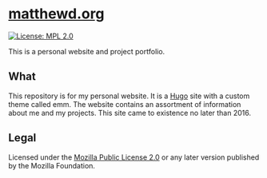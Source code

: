 [matthewd.org](https://matthewd.org/)
======================
[![License: MPL 2.0](https://img.shields.io/badge/License-MPL_2.0-brightgreen.svg)](https://opensource.org/licenses/MPL-2.0)

This is a personal website and project portfolio.


## What

This repository is for my personal website.
It is a [Hugo](https://gohugo.io) site with a custom theme called emm.
The website contains an assortment of information about me and my projects.
This site came to existence no later than 2016.


## Legal

Licensed under the [Mozilla Public License 2.0](https://www.mozilla.org/en-US/MPL/2.0/) or any later version published by the Mozilla Foundation.

